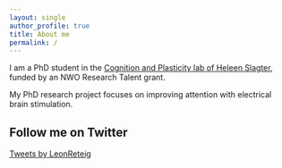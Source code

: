 ```yaml
---
layout: single
author_profile: true
title: About me
permalink: /
---
```


I am a PhD student in the [Cognition and Plasticity lab of Heleen Slagter](https://www.heleenslagter.com), funded by an NWO Research Talent grant.

My PhD research project focuses on improving attention with electrical brain stimulation.

## Follow me on Twitter

<a class="twitter-timeline" href="https://twitter.com/LeonReteig?ref_src=twsrc%5Etfw">Tweets by LeonReteig</a> <script async src="https://platform.twitter.com/widgets.js" charset="utf-8"></script>
